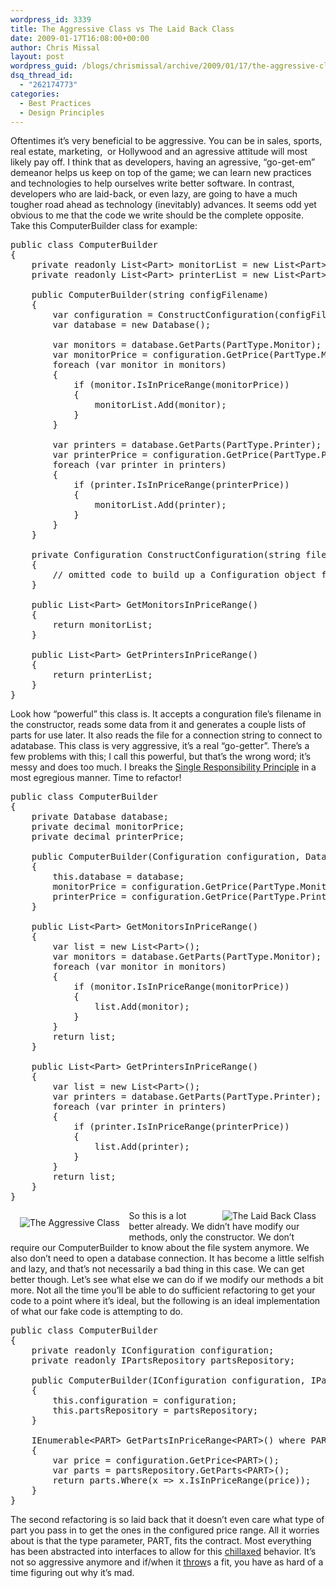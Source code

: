```yaml
---
wordpress_id: 3339
title: The Aggressive Class vs The Laid Back Class
date: 2009-01-17T16:08:00+00:00
author: Chris Missal
layout: post
wordpress_guid: /blogs/chrismissal/archive/2009/01/17/the-aggressive-class-vs-the-laid-back-class.aspx
dsq_thread_id:
  - "262174773"
categories:
  - Best Practices
  - Design Principles
---
```

Oftentimes it&#8217;s very beneficial to be aggressive. You can be in sales, sports, real estate, marketing,&nbsp; or Hollywood and an agressive attitude will most likely pay off. I think that as developers, having an agressive, &#8220;go-get-em&#8221; demeanor helps us keep on top of the game; we can learn new practices and technologies to help ourselves write better software. In contrast, developers who are laid-back, or even lazy, are going to have a much tougher road ahead as technology (inevitably) advances. It seems odd yet obvious to me that the code we write should be the complete opposite.&nbsp; Take this ComputerBuilder class for example:

<pre>public class ComputerBuilder
{
	private readonly List&lt;Part&gt; monitorList = new List&lt;Part&gt;();
	private readonly List&lt;Part&gt; printerList = new List&lt;Part&gt;();

	public ComputerBuilder(string configFilename)
	{
		var configuration = ConstructConfiguration(configFilename);
		var database = new Database();

		var monitors = database.GetParts(PartType.Monitor);
		var monitorPrice = configuration.GetPrice(PartType.Monitor);
		foreach (var monitor in monitors)
		{
			if (monitor.IsInPriceRange(monitorPrice))
			{
				monitorList.Add(monitor);
			}
		}

		var printers = database.GetParts(PartType.Printer);
		var printerPrice = configuration.GetPrice(PartType.Printer);
		foreach (var printer in printers)
		{
			if (printer.IsInPriceRange(printerPrice))
			{
				monitorList.Add(printer);
			}
		}
	}

	private Configuration ConstructConfiguration(string filename)
	{
		// omitted code to build up a Configuration object from a file
	}

	public List&lt;Part&gt; GetMonitorsInPriceRange()
	{
		return monitorList;
	}

	public List&lt;Part&gt; GetPrintersInPriceRange()
	{
		return printerList;
	}
}
</pre>

Look how &#8220;powerful&#8221; this class is. It accepts a conguration file&#8217;s filename in the constructor, reads some data from it and generates a couple lists of parts for use later. It also reads the file for a connection string to connect to adatabase. This class is very aggressive, it&#8217;s a real &#8220;go-getter&#8221;. There&#8217;s a few problems with this; I call this powerful, but that&#8217;s the wrong word; it&#8217;s messy and does too much. I breaks the [Single Responsibility Principle](/blogs/sean_chambers/archive/2008/03/15/ptom-single-responsibility-principle.aspx) in a most egregious manner. Time to refactor!

<pre>public class ComputerBuilder
{
	private Database database;
	private decimal monitorPrice;
	private decimal printerPrice;

	public ComputerBuilder(Configuration configuration, Database database)
	{
		this.database = database;
		monitorPrice = configuration.GetPrice(PartType.Monitor);
		printerPrice = configuration.GetPrice(PartType.Printer);
	}

	public List&lt;Part&gt; GetMonitorsInPriceRange()
	{
		var list = new List&lt;Part&gt;();
		var monitors = database.GetParts(PartType.Monitor);
		foreach (var monitor in monitors)
		{
			if (monitor.IsInPriceRange(monitorPrice))
			{
				list.Add(monitor);
			}
		}
		return list;
	}

	public List&lt;Part&gt; GetPrintersInPriceRange()
	{
		var list = new List&lt;Part&gt;();
		var printers = database.GetParts(PartType.Printer);
		foreach (var printer in printers)
		{
			if (printer.IsInPriceRange(printerPrice))
			{
				list.Add(printer);
			}
		}
		return list;
	}
}
</pre>

<img alt="The Aggressive Class" style="float: left;margin: 11px 15px" src="//lostechies.com/chrismissal/files/2011/03/aggressive.jpg" />

<img alt="The Laid Back Class" style="float: right;margin-left: 15px;margin-right: 15px" src="//lostechies.com/chrismissal/files/2011/03/laidback.jpg" />

So this is a lot better already. We didn&#8217;t have modify our methods, only the constructor. We don&#8217;t require our ComputerBuilder to know about the file system anymore. We also don&#8217;t need to open a database connection. It has become a little selfish and lazy, and that&#8217;s not necessarily a bad thing in this case. We can get better though. Let&#8217;s see what else we can do if we modify our methods a bit more. Not all the time you&#8217;ll be able to do sufficient refactoring to get your code to a point where it&#8217;s ideal, but the following is an ideal implementation of what our fake code is attempting to do.

<pre>public class ComputerBuilder
{
	private readonly IConfiguration configuration;
	private readonly IPartsRepository partsRepository;

	public ComputerBuilder(IConfiguration configuration, IPartsRepository partsRepository)
	{
		this.configuration = configuration;
		this.partsRepository = partsRepository;
	}

	IEnumerable&lt;PART&gt; GetPartsInPriceRange&lt;PART&gt;() where PART : IPart
	{
		var price = configuration.GetPrice&lt;PART&gt;();
		var parts = partsRepository.GetParts&lt;PART&gt;();
		return parts.Where(x =&gt; x.IsInPriceRange(price));
	}
}
</pre>

The second refactoring is so laid back that it doesn&#8217;t even care what type of part you pass in to get the ones in the configured price range. All it worries about is that the type parameter, PART, fits the contract. Most everything has been abstracted into interfaces to allow for this [chillaxed](http://www.urbandictionary.com/define.php?term=chillaxed) behavior. It&#8217;s not so aggressive anymore and if/when it [throw](http://msdn.microsoft.com/en-us/library/xhcbs8fz.aspx "How to: Explicitly Throw Exceptions (Pun!)")s a fit, you have as hard of a time figuring out why it&#8217;s mad.